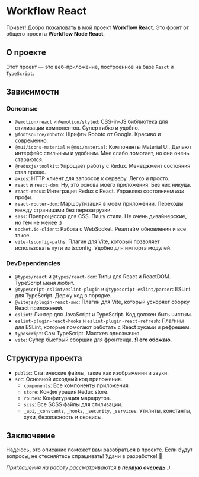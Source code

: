 # Workflow React

Привет! Добро пожаловать в мой проект **Workflow React**.
Это фронт от общего проекта **Workflow Node React**.

## О проекте

Этот проект — это веб-приложение, построенное на базе `React` и `TypeScript`.

## Зависимости

### Основные

- `@emotion/react` и `@emotion/styled`: CSS-in-JS библиотека для стилизации компонентов. Супер гибко и удобно.
- `@fontsource/roboto`: Шрифты Roboto от Google. Красиво и современно.
- `@mui/icons-material` и `@mui/material`: Компоненты Material UI. Делают интерфейс стильным и удобным. Мне слабо
  помогает, но они очень стараются.
- `@reduxjs/toolkit`: Упрощает работу с Redux. Менеджмент состояния стал проще.
- `axios`: HTTP клиент для запросов к серверу. Легко и просто.
- `react` и `react-dom`: Ну, это основа моего приложения. Без них никуда.
- `react-redux`: Интеграция Redux с React. Управляю состоянием *как* профи.
- `react-router-dom`: Маршрутизация в моем приложении. Переходы между страницами без перезагрузки.
- `sass`: Препроцессор для CSS. Пишу стили. Не очень дизайнерские, но тем не менее :)
- `socket.io-client`: Работа с WebSocket. Реалтайм обновления и все такое.
- `vite-tsconfig-paths`: Плагин для Vite, который позволяет использовать пути из tsconfig. Удобно для импорта модулей.

### DevDependencies

- `@types/react` и `@types/react-dom`: Типы для React и ReactDOM. TypeScript меня любит.
- `@typescript-eslint/eslint-plugin` и `@typescript-eslint/parser`: ESLint для TypeScript. Держу код в порядке.
- `@vitejs/plugin-react-swc`: Плагин для Vite, который ускоряет сборку React приложений.
- `eslint`: Линтер для JavaScript и TypeScript. Код должен быть чистым.
- `eslint-plugin-react-hooks` и `eslint-plugin-react-refresh`: Плагины для ESLint, которые помогают работать с React
  хуками и рефрешем.
- `typescript`: Сам TypeScript. Мастхев однозначно.
- `vite`: Супер быстрый сборщик для фронтенда. **Я его обожаю**.

## Структура проекта

- `public`: Статические файлы, такие как изображения и звуки.
- `src`: Основной исходный код приложения.
    - `components`: Все компоненты приложения.
    - `store`: Конфигурация Redux store.
    - `routes`: Конфигурация маршрутов.
    - `scss`: Все SCSS файлы для стилизации.
    - `_api`, `_constants`, `_hooks`, `_security`, `_services`: Утилиты, константы, хуки, безопасность и
      сервисы.

## Заключение

Надеюсь, это описание поможет вам разобраться в проекте. Если будут вопросы, не стесняйтесь спрашивать! Удачи в
разработке! 🚀

*Приглашения на работу рассматриваются **в первую очередь** :)*